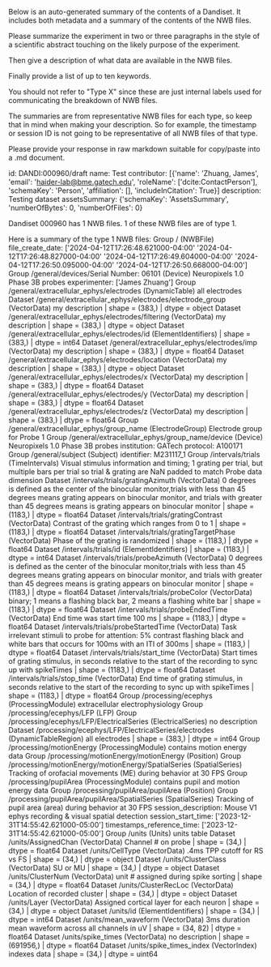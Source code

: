
Below is an auto-generated summary of the contents of a Dandiset. It includes both metadata and a summary of the contents of the NWB files.

Please summarize the experiment in two or three paragraphs in the style of a scientific abstract touching on the likely purpose of the experiment.

Then give a description of what data are available in the NWB files.

Finally provide a list of up to ten keywords.

You should not refer to "Type X" since these are just internal labels used for communicating the breakdown of NWB files.

The summaries are from representative NWB files for each type, so keep that in mind when making your description. So for example, the timestamp or session ID is not going to be representative of all NWB files of that type.

Please provide your response in raw markdown suitable for copy/paste into a .md document.


id: DANDI:000960/draft
name: Test
contributor: [{'name': 'Zhuang, James', 'email': 'haider-lab@bme.gatech.edu', 'roleName': ['dcite:ContactPerson'], 'schemaKey': 'Person', 'affiliation': [], 'includeInCitation': True}]
description: Testing dataset
assetsSummary: {'schemaKey': 'AssetsSummary', 'numberOfBytes': 0, 'numberOfFiles': 0}

Dandiset 000960 has 1 NWB files.
1 of these NWB files are of type 1.


Here is a summary of the type 1 NWB files:
  Group / (NWBFile) 
  file_create_date: ['2024-04-12T17:26:48.621000-04:00' '2024-04-12T17:26:48.827000-04:00'
   '2024-04-12T17:26:49.604000-04:00' '2024-04-12T17:26:50.095000-04:00'
   '2024-04-12T17:26:50.668000-04:00']
  Group /general/devices/Serial Number:  06101 (Device) Neuropixels 1.0 Phase 3B probes
  experimenter: ['James Zhuang']
  Group /general/extracellular_ephys/electrodes (DynamicTable) all electrodes
  Dataset /general/extracellular_ephys/electrodes/electrode_group (VectorData) my description | shape = (383,) | dtype = object
  Dataset /general/extracellular_ephys/electrodes/filtering (VectorData) my description | shape = (383,) | dtype = object
  Dataset /general/extracellular_ephys/electrodes/id (ElementIdentifiers)  | shape = (383,) | dtype = int64
  Dataset /general/extracellular_ephys/electrodes/imp (VectorData) my description | shape = (383,) | dtype = float64
  Dataset /general/extracellular_ephys/electrodes/location (VectorData) my description | shape = (383,) | dtype = object
  Dataset /general/extracellular_ephys/electrodes/x (VectorData) my description | shape = (383,) | dtype = float64
  Dataset /general/extracellular_ephys/electrodes/y (VectorData) my description | shape = (383,) | dtype = float64
  Dataset /general/extracellular_ephys/electrodes/z (VectorData) my description | shape = (383,) | dtype = float64
  Group /general/extracellular_ephys/group_name (ElectrodeGroup) Electrode group for Probe 1
  Group /general/extracellular_ephys/group_name/device (Device) Neuropixels 1.0 Phase 3B probes
  institution: GATech
  protocol: A100171
  Group /general/subject (Subject) 
  identifier: M231117_1
  Group /intervals/trials (TimeIntervals) Visual stimulus information and timing; 1 grating per trial, but multiple bars per trial so trial & grating are NaN padded to match Probe data dimension
  Dataset /intervals/trials/gratingAzimuth (VectorData) 0 degrees is defined as the center of the binocular monitor,trials with less than 45 degrees means grating appears on binocular monitor, and trials with greater than 45 degrees means is grating appears on binocular monitor | shape = (1183,) | dtype = float64
  Dataset /intervals/trials/gratingContrast (VectorData) Contrast of the grating which ranges from 0 to 1 | shape = (1183,) | dtype = float64
  Dataset /intervals/trials/gratingTargetPhase (VectorData) Phase of the grating is randomized | shape = (1183,) | dtype = float64
  Dataset /intervals/trials/id (ElementIdentifiers)  | shape = (1183,) | dtype = int64
  Dataset /intervals/trials/probeAzimuth (VectorData) 0 degrees is defined as the center of the binocular monitor,trials with less than 45 degrees means grating appears on binocular monitor, and trials with greater than 45 degrees means is grating appears on binocular monitor | shape = (1183,) | dtype = float64
  Dataset /intervals/trials/probeColor (VectorData) binary; 1 means a flashing black bar, 2 means a flashing white bar | shape = (1183,) | dtype = float64
  Dataset /intervals/trials/probeEndedTime (VectorData) End time was start time 100 ms | shape = (1183,) | dtype = float64
  Dataset /intervals/trials/probeStartedTime (VectorData) Task irrelevant stimuli to probe for attention: 5% contrast flashing black and white bars that occurs for 100ms with an ITI of 300ms | shape = (1183,) | dtype = float64
  Dataset /intervals/trials/start_time (VectorData) Start times of grating stimulus, in seconds relative to the start of the recording to sync up with spikeTimes | shape = (1183,) | dtype = float64
  Dataset /intervals/trials/stop_time (VectorData) End time of grating stimulus, in seconds relative to the start of the recording to sync up with spikeTimes | shape = (1183,) | dtype = float64
  Group /processing/ecephys (ProcessingModule) extracellular electrophysiology
  Group /processing/ecephys/LFP (LFP) 
  Group /processing/ecephys/LFP/ElectricalSeries (ElectricalSeries) no description
  Dataset /processing/ecephys/LFP/ElectricalSeries/electrodes (DynamicTableRegion) all electrodes | shape = (383,) | dtype = int64
  Group /processing/motionEnergy (ProcessingModule) contains motion energy data
  Group /processing/motionEnergy/motionEnergy (Position) 
  Group /processing/motionEnergy/motionEnergy/SpatialSeries (SpatialSeries) Tracking of orofacial movements (ME) during behavior at 30 FPS
  Group /processing/pupilArea (ProcessingModule) contains pupil and motion energy data
  Group /processing/pupilArea/pupilArea (Position) 
  Group /processing/pupilArea/pupilArea/SpatialSeries (SpatialSeries) Tracking of pupil area (area) during behavior at 30 FPS
  session_description: Mouse V1 ephys recording & visual spatial detection
  session_start_time: ['2023-12-31T14:55:42.621000-05:00']
  timestamps_reference_time: ['2023-12-31T14:55:42.621000-05:00']
  Group /units (Units) units table
  Dataset /units/AssignedChan (VectorData) Channel # on probe | shape = (34,) | dtype = float64
  Dataset /units/CellType (VectorData) .4ms TPP cutoff for RS vs FS | shape = (34,) | dtype = object
  Dataset /units/ClusterClass (VectorData) SU or MU | shape = (34,) | dtype = object
  Dataset /units/ClusterNum (VectorData) unit # assigned during spike sorting | shape = (34,) | dtype = float64
  Dataset /units/ClusterRecLoc (VectorData) Location of recorded cluster | shape = (34,) | dtype = object
  Dataset /units/Layer (VectorData) Assigned cortical layer for each neuron | shape = (34,) | dtype = object
  Dataset /units/id (ElementIdentifiers)  | shape = (34,) | dtype = int64
  Dataset /units/mean_waveform (VectorData) 3ms duration mean waveform across all channels in uV | shape = (34, 82) | dtype = float64
  Dataset /units/spike_times (VectorData) no description | shape = (691956,) | dtype = float64
  Dataset /units/spike_times_index (VectorIndex) indexes data | shape = (34,) | dtype = uint64
